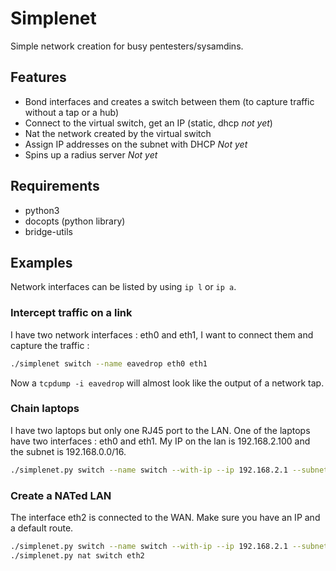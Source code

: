 # Simplenet

Simple network creation for busy pentesters/sysamdins.

## Features

* Bond interfaces and creates a switch between them (to capture traffic without a tap or a hub)
* Connect to the virtual switch, get an IP (static, dhcp *not yet*)
* Nat the network created by the virtual switch
* Assign IP addresses on the subnet with DHCP *Not yet*
* Spins up a radius server *Not yet*

## Requirements

* python3
* docopts (python library)
* bridge-utils

## Examples

Network interfaces can be listed by using `ip l` or `ip a`.

### Intercept traffic on a link

I have two network interfaces : eth0 and eth1, I want to connect them and
capture the traffic :

```bash
./simplenet switch --name eavedrop eth0 eth1
```

Now a `tcpdump -i eavedrop` will almost look like  the output of a network tap.

### Chain laptops

I have two laptops but only one RJ45 port to the LAN. One of the laptops have
two interfaces : eth0 and eth1. My IP on the lan is 192.168.2.100 and the
subnet is 192.168.0.0/16.

```bash
./simplenet.py switch --name switch --with-ip --ip 192.168.2.1 --subnet 192.168.0.0/16 eth0 eth1
```

### Create a NATed LAN

The interface eth2 is connected to the WAN. Make sure you have an IP and a
default route.

```bash
./simplenet.py switch --name switch --with-ip --ip 192.168.2.1 --subnet 192.168.0.0/16 eth0 eth1
./simplenet.py nat switch eth2
```
